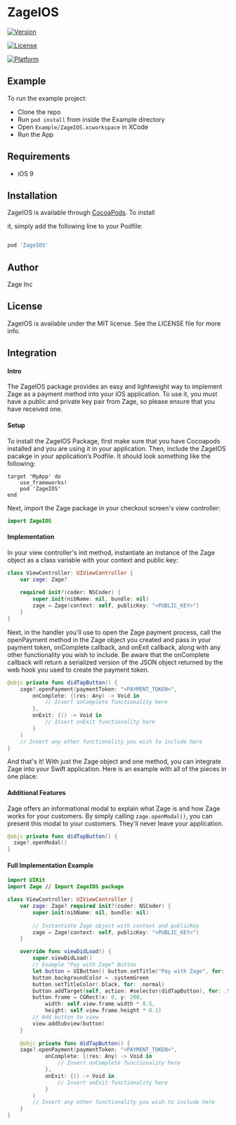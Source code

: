 
# ZageIOS



[![Version](https://img.shields.io/cocoapods/v/ZageIOS.svg?style=flat)](https://cocoapods.org/pods/ZageIOS)

[![License](https://img.shields.io/cocoapods/l/ZageIOS.svg?style=flat)](https://cocoapods.org/pods/ZageIOS)

[![Platform](https://img.shields.io/cocoapods/p/ZageIOS.svg?style=flat)](https://cocoapods.org/pods/ZageIOS)

  

## Example

  

To run the example project:
- Clone the repo
- Run `pod install` from inside the Example directory
- Open `Example/ZageIOS.xcworkspace` in XCode
- Run the App

  

## Requirements
- iOS 9

  

## Installation  

ZageIOS is available through [CocoaPods](https://cocoapods.org). To install

it, simply add the following line to your Podfile:
  

```ruby

pod 'ZageIOS'

```

  

## Author

  
Zage Inc

  

## License

  

ZageIOS is available under the MIT license. See the LICENSE file for more info.


## Integration

#### Intro

The ZageIOS package provides an easy and lightweight way to implement Zage as a payment method into your iOS application. To use it, you must have a public and private key pair from Zage, so please ensure that you have received one. 

#### Setup 
To install the ZageIOS Package, first make sure that you have Cocoapods installed and you are using it in your application. Then, include the ZageIOS pacakge in your application’s Podfile. It should look something like the following:

```
target 'MyApp' do
    use_frameworks!
    pod 'ZageIOS'
end
```

Next, import the Zage package in your checkout screen's view controller:

```swift
import ZageIOS
```

#### Implementation 
In your view controller's init method, instantiate an instance of the Zage object as a class variable with your context and public key:

```swift
class ViewController: UIViewController { 
    var zage: Zage? 
    
    required init?(coder: NSCoder) { 
        super.init(nibName: nil, bundle: nil) 
        zage = Zage(context: self, publicKey: "<PUBLIC_KEY>") 
    } 
}
```

Next, in the handler you'll use to open the Zage payment process, call the openPayment method in the Zage object you created and pass in your payment token, onComplete callback, and onExit callback, along with any other functionality you wish to include. Be aware that the onComplete callback will return a serialized version of the JSON object returned by the web hook you used to create the payment token. 

```swift
@objc private func didTapButton() { 
    zage?.openPayment(paymentToken: "<PAYMENT_TOKEN>", 
        onComplete: {(res: Any) -> Void in 
            // Insert onComplete functionality here 
        }, 
        onExit: {() -> Void in 
            // Insert onExit functionality here 
        } 
    ) 
    // Insert any other functionality you wish to include here 
}
```

And that's it! With just the Zage object and one method, you can integrate Zage into your Swift application. Here is an example with all of the pieces in one place:


#### Additional Features

Zage offers an informational modal to explain what Zage is and how Zage works for your customers. By simply calling `zage.openModal()`, you can present this modal to your customers. They'll never leave your application.

```swift
@objc private func didTapButton() {
  zage?.openModal()
}
```

#### Full Implementation Example

```swift
import UIKit 
import Zage // Import ZageIOS package 

class ViewController: UIViewController { 
    var zage: Zage? required init?(coder: NSCoder) { 
        super.init(nibName: nil, bundle: nil) 
        
        // Instantiate Zage object with context and publicKey 
        zage = Zage(context: self, publicKey: "<PUBLIC_KEY>") 
    } 

    override func viewDidLoad() { 
        super.viewDidLoad() 
        // Example "Pay with Zage" Button 
        let button = UIButton() button.setTitle("Pay with Zage", for: .normal) 
        button.backgroundColor = .systemGreen 
        button.setTitleColor(.black, for: .normal) 
        button.addTarget(self, action: #selector(didTapButton), for: .touchUpInside) 
        button.frame = CGRect(x: 0, y: 200, 
            width: self.view.frame.width * 0.5, 
            height: self.view.frame.height * 0.1) 
        // Add button to view 
        view.addSubview(button) 
    } 
    
    @objc private func didTapButton() { 
    zage?.openPayment(paymentToken: "<PAYMENT_TOKEN>", 
            onComplete: {(res: Any) -> Void in 
                // Insert onComplete functionality here 
            }, 
            onExit: {() -> Void in 
                // Insert onExit functionality here 
            } 
        ) 
        // Insert any other functionality you wish to include here 
    }
}
```
